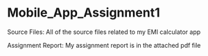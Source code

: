 # Mobile_App_Assignment1

Source Files:
All of the source files related to my EMI calculator app

Assignment Report:
My assignment report is in the attached pdf file
